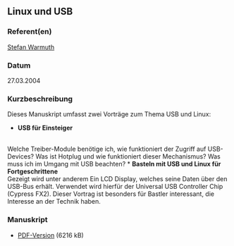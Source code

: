 
 
## Linux und USB


### Referent(en)
 [Stefan Warmuth](/download/Vortraege/mailto:%20warmuth@luga.de) 

### Datum
 27.03.2004

### Kurzbeschreibung
 Dieses Manuskript umfasst zwei Vorträge zum Thema USB und Linux:
* <b>USB für Einsteiger</b>
<br>
Welche Treiber-Module benötige ich, wie funktioniert der Zugriff auf USB-Devices?
Was ist Hotplug und wie funktioniert dieser Mechanismus?
Was muss ich im Umgang mit USB beachten?
* <b>Basteln mit USB und Linux für Fortgeschrittene</b>
<br>
Gezeigt wird unter anderem Ein LCD Display, welches seine Daten über den USB-Bus erhält. Verwendet wird hierfür der Universal USB Controller Chip (Cypress FX2). Dieser Vortrag ist besonders für Bastler interessant, die Interesse an der Technik haben.

### Manuskript

          
* [PDF-Version](/download/Vortraege/Linux_USB.pdf) (6216 kB)
                 
      
  

